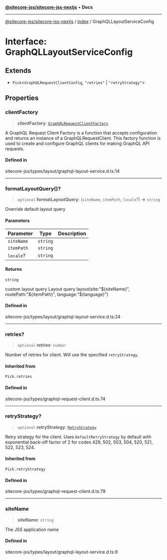 [**@sitecore-jss/sitecore-jss-nextjs**](../../README.md) • **Docs**

***

[@sitecore-jss/sitecore-jss-nextjs](../../README.md) / [index](../README.md) / GraphQLLayoutServiceConfig

# Interface: GraphQLLayoutServiceConfig

## Extends

- `Pick`\<`GraphQLRequestClientConfig`, `"retries"` \| `"retryStrategy"`\>

## Properties

### clientFactory

> **clientFactory**: [`GraphQLRequestClientFactory`](../../graphql/type-aliases/GraphQLRequestClientFactory.md)

A GraphQL Request Client Factory is a function that accepts configuration and returns an instance of a GraphQLRequestClient.
This factory function is used to create and configure GraphQL clients for making GraphQL API requests.

#### Defined in

sitecore-jss/types/layout/graphql-layout-service.d.ts:14

***

### formatLayoutQuery()?

> `optional` **formatLayoutQuery**: (`siteName`, `itemPath`, `locale`?) => `string`

Override default layout query

#### Parameters

| Parameter | Type | Description |
| ------ | ------ | ------ |
| `siteName` | `string` |  |
| `itemPath` | `string` |  |
| `locale`? | `string` |  |

#### Returns

`string`

custom layout query
Layout query
layout(site:"${siteName}", routePath:"${itemPath}", language:"${language}")

#### Defined in

sitecore-jss/types/layout/graphql-layout-service.d.ts:24

***

### retries?

> `optional` **retries**: `number`

Number of retries for client. Will use the specified `retryStrategy`.

#### Inherited from

`Pick.retries`

#### Defined in

sitecore-jss/types/graphql-request-client.d.ts:74

***

### retryStrategy?

> `optional` **retryStrategy**: [`RetryStrategy`](../../graphql/interfaces/RetryStrategy.md)

Retry strategy for the client. Uses `DefaultRetryStrategy` by default with exponential
back-off factor of 2 for codes 429, 502, 503, 504, 520, 521, 522, 523, 524.

#### Inherited from

`Pick.retryStrategy`

#### Defined in

sitecore-jss/types/graphql-request-client.d.ts:79

***

### siteName

> **siteName**: `string`

The JSS application name

#### Defined in

sitecore-jss/types/layout/graphql-layout-service.d.ts:9
